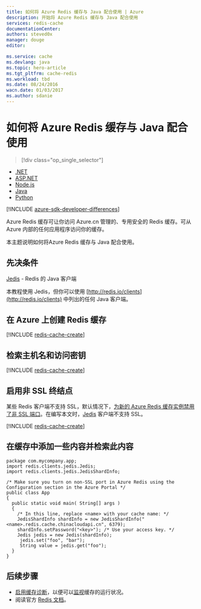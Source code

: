 ```yaml
---
title: 如何将 Azure Redis 缓存与 Java 配合使用 | Azure
description: 开始将 Azure Redis 缓存与 Java 配合使用
services: redis-cache
documentationCenter: 
authors: steved0x
manager: douge
editor: 

ms.service: cache
ms.devlang: java
ms.topic: hero-article
ms.tgt_pltfrm: cache-redis
ms.workload: tbd
ms.date: 08/24/2016
wacn.date: 01/03/2017
ms.author: sdanie
---
```


# 如何将 Azure Redis 缓存与 Java 配合使用

> [!div class="op_single_selector"]
- [.NET](./cache-dotnet-how-to-use-azure-redis-cache.md)
- [ASP.NET](./cache-web-app-howto.md)
- [Node.js](./cache-nodejs-get-started.md)
- [Java](./cache-java-get-started.md)
- [Python](./cache-python-get-started.md)

[!INCLUDE [azure-sdk-developer-differences](../../includes/azure-sdk-developer-differences.md)]

Azure Redis 缓存可让你访问 Azure.cn 管理的、专用安全的 Redis 缓存。可从 Azure 内部的任何应用程序访问你的缓存。

本主题说明如何将Azure Redis 缓存与 Java 配合使用。

## 先决条件

[Jedis](https://github.com/xetorthio/jedis) - Redis 的 Java 客户端

本教程使用 Jedis，但你可以使用 [http://redis.io/clients](http://redis.io/clients) 中列出的任何 Java 客户端。

## 在 Azure 上创建 Redis 缓存

[!INCLUDE [redis-cache-create](../../includes/redis-cache-create.md)]

## 检索主机名和访问密钥

[!INCLUDE [redis-cache-create](../../includes/redis-cache-access-keys.md)]

## 启用非 SSL 终结点

某些 Redis 客户端不支持 SSL，默认情况下，[为新的 Azure Redis 缓存实例禁用了非 SSL 端口](./cache-configure.md#access-ports)。在编写本文时，[Jedis](https://github.com/xetorthio/jedis) 客户端不支持 SSL。

[!INCLUDE [redis-cache-create](../../includes/redis-cache-non-ssl-port.md)]

## 在缓存中添加一些内容并检索此内容

```
package com.mycompany.app;
import redis.clients.jedis.Jedis;
import redis.clients.jedis.JedisShardInfo;

/* Make sure you turn on non-SSL port in Azure Redis using the Configuration section in the Azure Portal */
public class App
{
  public static void main( String[] args )
  {
    /* In this line, replace <name> with your cache name: */
    JedisShardInfo shardInfo = new JedisShardInfo("<name>.redis.cache.chinacloudapi.cn", 6379);
    shardInfo.setPassword("<key>"); /* Use your access key. */
    Jedis jedis = new Jedis(shardInfo);
     jedis.set("foo", "bar");
     String value = jedis.get("foo");
  }
}
```

## 后续步骤

- [启用缓存诊断](./cache-how-to-monitor.md#EnableDiagnostics)，以便可以[监视](./cache-how-to-monitor.md)缓存的运行状况。
- 阅读官方 [Redis 文档](http://redis.io/documentation)。

<!---HONumber=Mooncake_Quality_Review_1230_2016-->